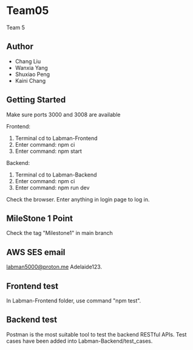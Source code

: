 # Team05
Team 5

## Author

- Chang Liu
- Wanxia Yang
- Shuxiao Peng
- Kaini Chang

## Getting Started
Make sure ports 3000 and 3008 are available

Frontend:
1. Terminal cd to Labman-Frontend
2. Enter command: npm ci
3. Enter command: npm start

Backend:
1. Terminal cd to Labman-Backend
2. Enter command: npm ci
3. Enter command: npm run dev

Check the browser. Enter anything in login page to log in.

## MileStone 1 Point 
Check the tag "Milestone1" in main branch

## AWS SES email
labman5000@proton.me
Adelaide123.

## Frontend test
In Labman-Frontend folder, use command "npm test".

## Backend test
Postman is the most suitable tool to test the backend RESTful APIs. Test cases have been added into Labman-Backend/test_cases.
